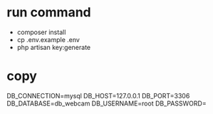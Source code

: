 # run command
- composer install 
- cp .env.example .env 
- php artisan key:generate 

# copy
DB_CONNECTION=mysql
DB_HOST=127.0.0.1
DB_PORT=3306
DB_DATABASE=db_webcam
DB_USERNAME=root
DB_PASSWORD=